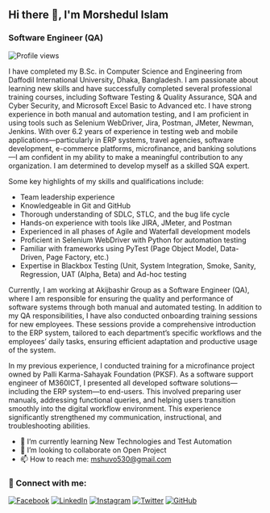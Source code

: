 ## Hi there 👋, I'm Morshedul Islam 
### Software Engineer (QA)

![Profile views](https://gpvc.arturio.dev/Morshedul530)
 

I have completed my B.Sc. in Computer Science and Engineering from Daffodil International University, Dhaka, Bangladesh. I am passionate about learning new skills and have successfully completed several professional training courses, including Software Testing & Quality Assurance, SQA and Cyber Security, and Microsoft Excel Basic to Advanced etc. I have strong experience in both manual and automation testing, and I am proficient in using tools such as Selenium WebDriver, Jira, Postman, JMeter, Newman, Jenkins. With over 6.2 years of experience in testing web and mobile applications—particularly in ERP systems, travel agencies, software development, e-commerce platforms, microfinance, and banking solutions—I am confident in my ability to make a meaningful contribution to any organization. I am determined to develop myself as a skilled SQA expert.

Some key highlights of my skills and qualifications include:

- Team leadership experience
- Knowledgeable in Git and GitHub
- Thorough understanding of SDLC, STLC, and the bug life cycle
- Hands-on experience with tools like JIRA, JMeter, and Postman
- Experienced in all phases of Agile and Waterfall development models
- Proficient in Selenium WebDriver with Python for automation testing
- Familiar with frameworks using PyTest (Page Object Model, Data-Driven, Page Factory, etc.)
- Expertise in Blackbox Testing (Unit, System Integration, Smoke, Sanity, Regression, UAT (Alpha, Beta) and Ad-hoc testing


Currently, I am working at Akijbashir Group as a Software Engineer (QA), where I am responsible for ensuring the quality and performance of software systems through both manual and automated testing. In addition to my QA responsibilities, I have also conducted onboarding training sessions for new employees. These sessions provide a comprehensive introduction to the ERP system, tailored to each department’s specific workflows and the employees’ daily tasks, ensuring efficient adaptation and productive usage of the system.

In my previous experience, I conducted training for a microfinance project owned by Palli Karma-Sahayak Foundation (PKSF). As a software support engineer of M360ICT, I presented all developed software solutions—including the ERP system—to end-users. This involved preparing user manuals, addressing functional queries, and helping users transition smoothly into the digital workflow environment. This experience significantly strengthened my communication, instructional, and troubleshooting abilities.


- 🌱 I’m currently learning New Technologies and Test Automation 
- 👯 I’m looking to collaborate on Open Project 
- 📫 How to reach me: mshuvo530@gmail.com 


### 🤝 Connect with me:
  
[![Facebook](icons/facebook.png)](https://www.facebook.com/morsheduli/)
[![LinkedIn](icons/linkedin.png)](https://www.linkedin.com/in/morshedulshuvo/)
[![Instagram](icons/instagram.png)](https://www.instagram.com/morshedulshuvo/)
[![Twitter](icons/twitter.png)](https://twitter.com/MorshedulShuvo)
[![GitHub](icons/github.png)]([[https://github.com/Morshedul530])
